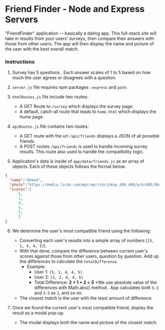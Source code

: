 # Friend Finder - Node and Express Servers

"FriendFinder" application -- basically a dating app. This full-stack site will take in results from your users' surveys, then compare their answers with those from other users. The app will then display the name and picture of the user with the best overall match.


### Instructions

1. Survey has 5 questions . Each answer scales of 1 to 5 based on how much the user agrees or disagrees with a question.

2. `server.js` file  requires npm packages : `express` and `path`.

3. `htmlRoutes.js` file include two routes:

   * A GET Route to `/survey` which displays the survey page.
   * A default, catch-all route that leads to `home.html` which displays the home page.

4. `apiRoutes.js` file contains two routes:

   * A GET route with the url `/api/friends` displays a JSON of all possible friends.
   * A POST routes `/api/friends` is used to handle incoming survey results. This route  also used to handle the compatibility logic.

5. Application's data is inside of `app/data/friends.js` as an array of objects. Each of these objects follows the format below.

```json
{
  "name":"Ahmed",
  "photo":"https://media.licdn.com/mpr/mpr/shrinknp_400_400/p/6/005/064/1bd/3435aa3.jpg",
  "scores":[
      5,
      1,
      4,
      4,
      5,
      ]
}
```

6. We determine the user's most compatible friend using the following:

   * Converting each user's results into a simple array of numbers (`[5, 1, 4, 4, 5]`).
   * With that done, compare the difference between current user's scores against those from other users, question by question. Add up the differences to calculate the `totalDifference`.
     * Example:
       * User 1: `[5, 1, 4, 4, 5]`
       * User 2: `[3, 2, 6, 4, 5]`
       * Total Difference: **2 + 1 + 2 =** **_5_**
   *We use absolute value of the differences with Math.abs() method . App calculates both `5-3` and `3-5` as `2`, and so on.
   * The closest match is the user with the least amount of difference.

7. Once we found the current user's most compatible friend, display the result as a modal pop-up.
   * The modal displays both the name and picture of the closest match.

